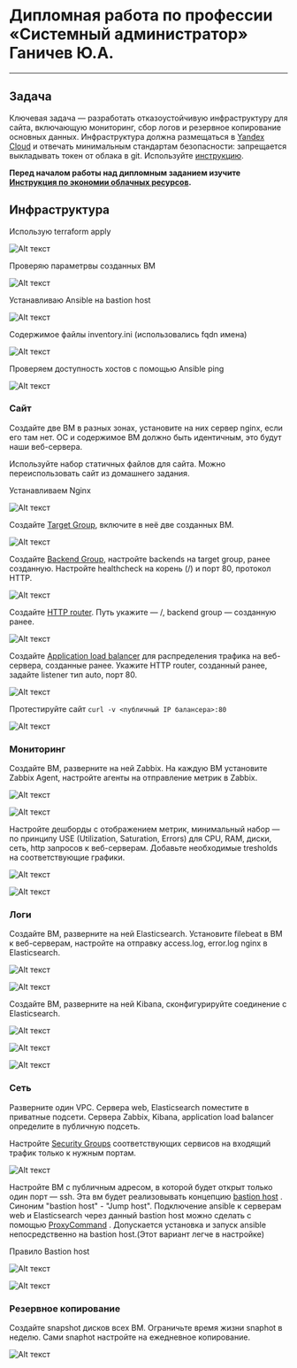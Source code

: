 
#  Дипломная работа по профессии «Системный администратор» Ганичев Ю.А.

---------

## Задача
Ключевая задача — разработать отказоустойчивую инфраструктуру для сайта, включающую мониторинг, сбор логов и резервное копирование основных данных. Инфраструктура должна размещаться в [Yandex Cloud](https://cloud.yandex.com/) и отвечать минимальным стандартам безопасности: запрещается выкладывать токен от облака в git. Используйте [инструкцию](https://cloud.yandex.ru/docs/tutorials/infrastructure-management/terraform-quickstart#get-credentials).

**Перед началом работы над дипломным заданием изучите [Инструкция по экономии облачных ресурсов](https://github.com/netology-code/devops-materials/blob/master/cloudwork.MD).**

## Инфраструктура

Использую terraform apply

![Alt текст](https://github.com/s2nt/netology_home_works/blob/c6becacb86106e37cf401c0fe55a63a1329a745a/Diplom/Screen/%D0%A1%D0%BD%D0%B8%D0%BC%D0%BE%D0%BA%20%D1%8D%D0%BA%D1%80%D0%B0%D0%BD%D0%B0%202023-12-02%20152637.png)

Проверяю параметрвы созданных ВМ

![Alt текст](https://github.com/s2nt/netology_home_works/blob/c6becacb86106e37cf401c0fe55a63a1329a745a/Diplom/Screen/%D0%A1%D0%BD%D0%B8%D0%BC%D0%BE%D0%BA%20%D1%8D%D0%BA%D1%80%D0%B0%D0%BD%D0%B0%202023-12-02%20152656.png)

Устанавливаю Ansible на bastion host

![Alt текст](https://github.com/s2nt/netology_home_works/blob/c6becacb86106e37cf401c0fe55a63a1329a745a/Diplom/Screen/%D0%A1%D0%BD%D0%B8%D0%BC%D0%BE%D0%BA%20%D1%8D%D0%BA%D1%80%D0%B0%D0%BD%D0%B0%202023-12-02%20174944.png)

Содержимое файлы inventory.ini (использовались fqdn имена)

![Alt текст](https://github.com/s2nt/netology_home_works/blob/c6becacb86106e37cf401c0fe55a63a1329a745a/Diplom/Screen/%D0%A1%D0%BD%D0%B8%D0%BC%D0%BE%D0%BA%20%D1%8D%D0%BA%D1%80%D0%B0%D0%BD%D0%B0%202023-12-02%20185746.png)

Проверяем доступность хостов с помощью Ansible ping

![Alt текст](https://github.com/s2nt/netology_home_works/blob/c6becacb86106e37cf401c0fe55a63a1329a745a/Diplom/Screen/%D0%A1%D0%BD%D0%B8%D0%BC%D0%BE%D0%BA%20%D1%8D%D0%BA%D1%80%D0%B0%D0%BD%D0%B0%202023-12-02%20185730.png)

### Сайт
Создайте две ВМ в разных зонах, установите на них сервер nginx, если его там нет. ОС и содержимое ВМ должно быть идентичным, это будут наши веб-сервера.

Используйте набор статичных файлов для сайта. Можно переиспользовать сайт из домашнего задания.

Устанавливаем Nginx

![Alt текст](https://github.com/s2nt/netology_home_works/blob/c6becacb86106e37cf401c0fe55a63a1329a745a/Diplom/Screen/%D0%A1%D0%BD%D0%B8%D0%BC%D0%BE%D0%BA%20%D1%8D%D0%BA%D1%80%D0%B0%D0%BD%D0%B0%202023-12-02%20214427.png)

Создайте [Target Group](https://cloud.yandex.com/docs/application-load-balancer/concepts/target-group), включите в неё две созданных ВМ.

![Alt текст](https://github.com/s2nt/netology_home_works/blob/805e1af838b7b2ab977b8e2bb543dddc4714293b/Diplom/Screen/%D0%A1%D0%BD%D0%B8%D0%BC%D0%BE%D0%BA%20%D1%8D%D0%BA%D1%80%D0%B0%D0%BD%D0%B0%202023-12-03%20192228.png)

Создайте [Backend Group](https://cloud.yandex.com/docs/application-load-balancer/concepts/backend-group), настройте backends на target group, ранее созданную. Настройте healthcheck на корень (/) и порт 80, протокол HTTP.

![Alt текст](https://github.com/s2nt/netology_home_works/blob/805e1af838b7b2ab977b8e2bb543dddc4714293b/Diplom/Screen/%D0%A1%D0%BD%D0%B8%D0%BC%D0%BE%D0%BA%20%D1%8D%D0%BA%D1%80%D0%B0%D0%BD%D0%B0%202023-12-03%20192217.png)

Создайте [HTTP router](https://cloud.yandex.com/docs/application-load-balancer/concepts/http-router). Путь укажите — /, backend group — созданную ранее.

![Alt текст](https://github.com/s2nt/netology_home_works/blob/805e1af838b7b2ab977b8e2bb543dddc4714293b/Diplom/Screen/%D0%A1%D0%BD%D0%B8%D0%BC%D0%BE%D0%BA%20%D1%8D%D0%BA%D1%80%D0%B0%D0%BD%D0%B0%202023-12-03%20192158.png)

Создайте [Application load balancer](https://cloud.yandex.com/en/docs/application-load-balancer/) для распределения трафика на веб-сервера, созданные ранее. Укажите HTTP router, созданный ранее, задайте listener тип auto, порт 80.

![Alt текст](https://github.com/s2nt/netology_home_works/blob/805e1af838b7b2ab977b8e2bb543dddc4714293b/Diplom/Screen/%D0%A1%D0%BD%D0%B8%D0%BC%D0%BE%D0%BA%20%D1%8D%D0%BA%D1%80%D0%B0%D0%BD%D0%B0%202023-12-02%20214946.png)

Протестируйте сайт
`curl -v <публичный IP балансера>:80` 

![Alt текст](https://github.com/s2nt/netology_home_works/blob/c6becacb86106e37cf401c0fe55a63a1329a745a/Diplom/Screen/%D0%A1%D0%BD%D0%B8%D0%BC%D0%BE%D0%BA%20%D1%8D%D0%BA%D1%80%D0%B0%D0%BD%D0%B0%202023-12-02%20214704.png)

### Мониторинг
Создайте ВМ, разверните на ней Zabbix. На каждую ВМ установите Zabbix Agent, настройте агенты на отправление метрик в Zabbix. 

![Alt текст](https://github.com/s2nt/netology_home_works/blob/3c380817d2fc4cfe368a595a416f6a076a984f74/Diplom/Screen/%D0%A1%D0%BD%D0%B8%D0%BC%D0%BE%D0%BA%20%D1%8D%D0%BA%D1%80%D0%B0%D0%BD%D0%B0%202023-12-03%20021039.png)

![Alt текст](https://github.com/s2nt/netology_home_works/blob/3c380817d2fc4cfe368a595a416f6a076a984f74/Diplom/Screen/%D0%A1%D0%BD%D0%B8%D0%BC%D0%BE%D0%BA%20%D1%8D%D0%BA%D1%80%D0%B0%D0%BD%D0%B0%202023-12-03%20030129.png)

Настройте дешборды с отображением метрик, минимальный набор — по принципу USE (Utilization, Saturation, Errors) для CPU, RAM, диски, сеть, http запросов к веб-серверам. Добавьте необходимые tresholds на соответствующие графики.

![Alt текст](https://github.com/s2nt/netology_home_works/blob/3c380817d2fc4cfe368a595a416f6a076a984f74/Diplom/Screen/%D0%A1%D0%BD%D0%B8%D0%BC%D0%BE%D0%BA%20%D1%8D%D0%BA%D1%80%D0%B0%D0%BD%D0%B0%202023-12-03%20035436.png)

![Alt текст](https://github.com/s2nt/netology_home_works/blob/3c380817d2fc4cfe368a595a416f6a076a984f74/Diplom/Screen/%D0%A1%D0%BD%D0%B8%D0%BC%D0%BE%D0%BA%20%D1%8D%D0%BA%D1%80%D0%B0%D0%BD%D0%B0%202023-12-03%20035442.png)

### Логи
Cоздайте ВМ, разверните на ней Elasticsearch. Установите filebeat в ВМ к веб-серверам, настройте на отправку access.log, error.log nginx в Elasticsearch.

![Alt текст](https://github.com/s2nt/netology_home_works/blob/3c380817d2fc4cfe368a595a416f6a076a984f74/Diplom/Screen/%D0%A1%D0%BD%D0%B8%D0%BC%D0%BE%D0%BA%20%D1%8D%D0%BA%D1%80%D0%B0%D0%BD%D0%B0%202023-12-03%20042622.png)

![Alt текст](https://github.com/s2nt/netology_home_works/blob/3c380817d2fc4cfe368a595a416f6a076a984f74/Diplom/Screen/%D0%A1%D0%BD%D0%B8%D0%BC%D0%BE%D0%BA%20%D1%8D%D0%BA%D1%80%D0%B0%D0%BD%D0%B0%202023-12-03%20045614.png)

Создайте ВМ, разверните на ней Kibana, сконфигурируйте соединение с Elasticsearch.

![Alt текст](https://github.com/s2nt/netology_home_works/blob/3c380817d2fc4cfe368a595a416f6a076a984f74/Diplom/Screen/%D0%A1%D0%BD%D0%B8%D0%BC%D0%BE%D0%BA%20%D1%8D%D0%BA%D1%80%D0%B0%D0%BD%D0%B0%202023-12-03%20044414.png)

![Alt текст](https://github.com/s2nt/netology_home_works/blob/b54284c94a737de4922157aca70e7935cf85fc77/Diplom/Screen/%D0%A1%D0%BD%D0%B8%D0%BC%D0%BE%D0%BA%20%D1%8D%D0%BA%D1%80%D0%B0%D0%BD%D0%B0%202023-12-03%20045828.png)

![Alt текст](https://github.com/s2nt/netology_home_works/blob/8eb1a52c4ff12b1fa20e9f37abe40b511eb8b24c/Diplom/Screen/%D0%A1%D0%BD%D0%B8%D0%BC%D0%BE%D0%BA%20%D1%8D%D0%BA%D1%80%D0%B0%D0%BD%D0%B0%202023-12-03%20181545.png)

### Сеть
Разверните один VPC. Сервера web, Elasticsearch поместите в приватные подсети. Сервера Zabbix, Kibana, application load balancer определите в публичную подсеть.

Настройте [Security Groups](https://cloud.yandex.com/docs/vpc/concepts/security-groups) соответствующих сервисов на входящий трафик только к нужным портам.

![Alt текст](https://github.com/s2nt/netology_home_works/blob/0ab9284923f8854f1e4afa42273cdae4f0e7fca6/Diplom/Screen/%D0%A1%D0%BD%D0%B8%D0%BC%D0%BE%D0%BA%20%D1%8D%D0%BA%D1%80%D0%B0%D0%BD%D0%B0%202023-12-03%20194102.png)

Настройте ВМ с публичным адресом, в которой будет открыт только один порт — ssh.  Эта вм будет реализовывать концепцию  [bastion host]( https://cloud.yandex.ru/docs/tutorials/routing/bastion) . Синоним "bastion host" - "Jump host". Подключение  ansible к серверам web и Elasticsearch через данный bastion host можно сделать с помощью  [ProxyCommand](https://docs.ansible.com/ansible/latest/network/user_guide/network_debug_troubleshooting.html#network-delegate-to-vs-proxycommand) . Допускается установка и запуск ansible непосредственно на bastion host.(Этот вариант легче в настройке)

Правило Bastion host

![Alt текст](https://github.com/s2nt/netology_home_works/blob/3c380817d2fc4cfe368a595a416f6a076a984f74/Diplom/Screen/%D0%A1%D0%BD%D0%B8%D0%BC%D0%BE%D0%BA%20%D1%8D%D0%BA%D1%80%D0%B0%D0%BD%D0%B0%202023-12-03%20193059.png)

![Alt текст](https://github.com/s2nt/netology_home_works/blob/805e1af838b7b2ab977b8e2bb543dddc4714293b/Diplom/Screen/%D0%A1%D0%BD%D0%B8%D0%BC%D0%BE%D0%BA%20%D1%8D%D0%BA%D1%80%D0%B0%D0%BD%D0%B0%202023-12-02%20215014.png)

### Резервное копирование
Создайте snapshot дисков всех ВМ. Ограничьте время жизни snaphot в неделю. Сами snaphot настройте на ежедневное копирование.

![Alt текст](https://github.com/s2nt/netology_home_works/blob/805e1af838b7b2ab977b8e2bb543dddc4714293b/Diplom/Screen/%D0%A1%D0%BD%D0%B8%D0%BC%D0%BE%D0%BA%20%D1%8D%D0%BA%D1%80%D0%B0%D0%BD%D0%B0%202023-12-03%20184550.png)

